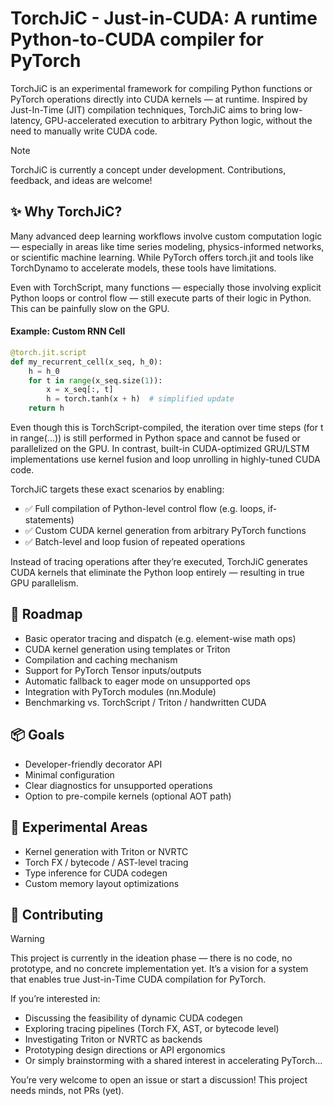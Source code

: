 # TorchJiC - Just-in-CUDA: A runtime Python-to-CUDA compiler for PyTorch

TorchJiC is an experimental framework for compiling Python functions or PyTorch operations directly into CUDA kernels — at runtime.
Inspired by Just-In-Time (JIT) compilation techniques, TorchJiC aims to bring low-latency, GPU-accelerated execution to arbitrary Python logic,
without the need to manually write CUDA code.

> [!NOTE]  
> TorchJiC is currently a concept under development. Contributions, feedback, and ideas are welcome!

## ✨ Why TorchJiC?

Many advanced deep learning workflows involve custom computation logic — especially in areas like time series modeling, physics-informed networks, or scientific machine learning.
While PyTorch offers torch.jit and tools like TorchDynamo to accelerate models, these tools have limitations.

Even with TorchScript, many functions — especially those involving explicit Python loops or control flow — still execute parts of their logic in Python.
This can be painfully slow on the GPU.

#### Example: Custom RNN Cell

```python
@torch.jit.script
def my_recurrent_cell(x_seq, h_0):
    h = h_0
    for t in range(x_seq.size(1)):
        x = x_seq[:, t]
        h = torch.tanh(x + h)  # simplified update
    return h
```

Even though this is TorchScript-compiled, the iteration over time steps (for t in range(...)) is still performed in Python space and cannot be fused or parallelized on the GPU.
In contrast, built-in CUDA-optimized GRU/LSTM implementations use kernel fusion and loop unrolling in highly-tuned CUDA code.

TorchJiC targets these exact scenarios by enabling:

- ✅ Full compilation of Python-level control flow (e.g. loops, if-statements)
- ✅ Custom CUDA kernel generation from arbitrary PyTorch functions
- ✅ Batch-level and loop fusion of repeated operations

Instead of tracing operations after they’re executed, TorchJiC generates CUDA kernels that eliminate the Python loop entirely — resulting in true GPU parallelism.

## 🚧 Roadmap

- Basic operator tracing and dispatch (e.g. element-wise math ops)
- CUDA kernel generation using templates or Triton
- Compilation and caching mechanism
- Support for PyTorch Tensor inputs/outputs
- Automatic fallback to eager mode on unsupported ops
- Integration with PyTorch modules (nn.Module)
- Benchmarking vs. TorchScript / Triton / handwritten CUDA

## 📦 Goals

- Developer-friendly decorator API
- Minimal configuration
- Clear diagnostics for unsupported operations
- Option to pre-compile kernels (optional AOT path)

## 🧪 Experimental Areas

- Kernel generation with Triton or NVRTC
- Torch FX / bytecode / AST-level tracing
- Type inference for CUDA codegen
- Custom memory layout optimizations

## 🤝 Contributing

> [!WARNING]
> This project is currently in the ideation phase — there is no code, no prototype, and no concrete implementation yet.
> It’s a vision for a system that enables true Just-in-Time CUDA compilation for PyTorch.

If you’re interested in:
- Discussing the feasibility of dynamic CUDA codegen
- Exploring tracing pipelines (Torch FX, AST, or bytecode level)
- Investigating Triton or NVRTC as backends
- Prototyping design directions or API ergonomics
- Or simply brainstorming with a shared interest in accelerating PyTorch…

You’re very welcome to open an issue or start a discussion!
This project needs minds, not PRs (yet).
